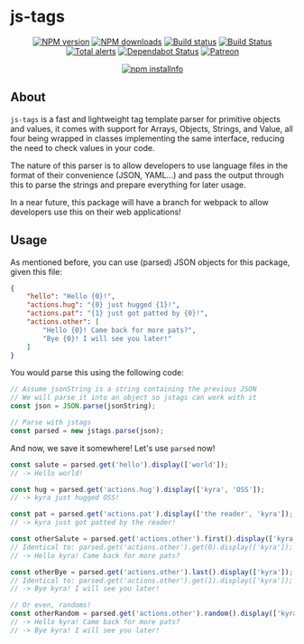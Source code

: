 # js-tags

<div align="center">
  <p>
    <a href="https://www.npmjs.com/kyranet/js-tags"><img src="https://img.shields.io/npm/v/js-tags.svg?maxAge=3600" alt="NPM version" /></a>
    <a href="https://www.npmjs.com/kyranet/js-tags"><img src="https://img.shields.io/npm/dt/js-tags.svg?maxAge=3600" alt="NPM downloads" /></a>
    <a href="https://travis-ci.org/kyranet/js-tags"><img src="https://travis-ci.org/kyranet/js-tags.svg" alt="Build status" /></a>
	<a href="https://travis-ci.org/kyranet/js-tags"><img src="https://travis-ci.org/kyranet/js-tags.svg?branch=master" alt="Build Status" /></a>
	<a href="https://lgtm.com/projects/g/kyranet/js-tags/alerts/"><img src="https://img.shields.io/lgtm/alerts/g/kyranet/js-tags.svg?logo=lgtm&logoWidth=18" alt="Total alerts" /></a>
	<a href="https://dependabot.com"><img src="https://api.dependabot.com/badges/status?host=github&repo=kyranet/js-tags" alt="Dependabot Status" /></a>
    <a href="https://www.patreon.com/kyranet"><img src="https://img.shields.io/badge/donate-patreon-F96854.svg" alt="Patreon" /></a>
  </p>
  <p>
    <a href="https://nodei.co/npm/js-tags/"><img src="https://nodei.co/npm/js-tags.png?downloads=true&stars=true" alt="npm installnfo" /></a>
  </p>
</div>

## About

`js-tags` is a fast and lightweight tag template parser for primitive objects and values, it comes with support for
Arrays, Objects, Strings, and Value, all four being wrapped in classes implementing the same interface, reducing the
need to check values in your code.

The nature of this parser is to allow developers to use language files in the format of their convenience (JSON, YAML...)
and pass the output through this to parse the strings and prepare everything for later usage.

In a near future, this package will have a branch for webpack to allow developers use this on their web applications!

## Usage

As mentioned before, you can use (parsed) JSON objects for this package, given this file:

```json
{
    "hello": "Hello {0}!",
	"actions.hug": "{0} just hugged {1}!",
	"actions.pat": "{1} just got patted by {0}!",
	"actions.other": [
		"Hello {0}! Came back for more pats?",
		"Bye {0}! I will see you later!"
	]
}
```

You would parse this using the following code:

```javascript
// Assume jsonString is a string containing the previous JSON
// We will parse it into an object so jstags can work with it
const json = JSON.parse(jsonString);

// Parse with jstags
const parsed = new jstags.parse(json);
```

And now, we save it somewhere! Let's use `parsed` now!

```javascript
const salute = parsed.get('hello').display(['world']);
// -> Hello world!

const hug = parsed.get('actions.hug').display(['kyra', 'OSS']);
// -> kyra just hugged OSS!

const pat = parsed.get('actions.pat').display(['the reader', 'kyra']);
// -> kyra just got patted by the reader!

const otherSalute = parsed.get('actions.other').first().display(['kyra']);
// Identical to: parsed.get('actions.other').get(0).display(['kyra']);
// -> Hello kyra! Came back for more pats?

const otherBye = parsed.get('actions.other').last().display(['kyra']);
// Identical to: parsed.get('actions.other').get(1).display(['kyra']);
// -> Bye kyra! I will see you later!

// Or even, randoms!
const otherRandom = parsed.get('actions.other').random().display(['kyra']);
// -> Hello kyra! Came back for more pats?
// -> Bye kyra! I will see you later!
```
